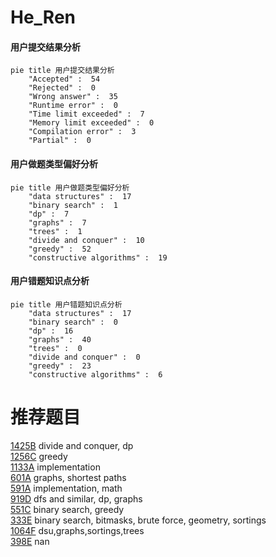 # He_Ren

<!-- tabs:start -->



#### **用户提交结果分析**

```mermaid
pie title 用户提交结果分析
    "Accepted" :  54
    "Rejected" :  0
    "Wrong answer" :  35
    "Runtime error" :  0
    "Time limit exceeded" :  7
    "Memory limit exceeded" :  0
    "Compilation error" :  3
    "Partial" :  0
```

#### **用户做题类型偏好分析**

```mermaid
pie title 用户做题类型偏好分析
    "data structures" :  17
    "binary search" :  1
    "dp" :  7
    "graphs" :  7
    "trees" :  1
    "divide and conquer" :  10
    "greedy" :  52
    "constructive algorithms" :  19
```
#### **用户错题知识点分析**

```mermaid
pie title 用户错题知识点分析
    "data structures" :  17
    "binary search" :  0
    "dp" :  16
    "graphs" :  40
    "trees" :  0
    "divide and conquer" :  0
    "greedy" :  23
    "constructive algorithms" :  6
```



<!-- tabs:end -->
# 推荐题目
[1425B](https://codeforces.com/contest/1425/problem/B)		divide and conquer,
                        dp		  
[1256C](https://codeforces.com/contest/1256/problem/C)		greedy		  
[1133A](https://codeforces.com/contest/1133/problem/A)		implementation		  
[601A](https://codeforces.com/contest/601/problem/A)		graphs,
                        shortest paths		  
[591A](https://codeforces.com/contest/591/problem/A)		implementation,
                        math		  
[919D](https://codeforces.com/contest/919/problem/D)		dfs and similar,
                        dp,
                        graphs		  
[551C](https://codeforces.com/contest/551/problem/C)		binary search,
                        greedy		  
[333E](https://codeforces.com/contest/333/problem/E)		binary search,
                        bitmasks,
                        brute force,
                        geometry,
                        sortings		  
[1064F](https://codeforces.com/contest/1064/problem/F)		dsu,graphs,sortings,trees		  
[398E](https://codeforces.com/contest/398/problem/E)		nan		  
